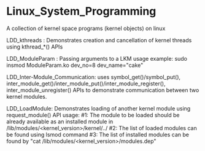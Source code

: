 # Linux_System_Programming
A collection of kernel space programs (kernel objects) on linux

LDD_kthreads : Demonstrates creation and cancellation of kernel threads using kthread_*() APIs

LDD_ModuleParam : Passing arguments to a LKM
usage example: sudo insmod ModuleParam.ko dev_no=8 dev_name="cake"

LDD_Inter-Module_Communication: uses symbol_get()/symbol_put(), inter_module_get()/inter_module_put()/inter_module_register(), inter_module_unregister() APIs to demonstrate communication between two kernel modules.

LDD_LoadModule: Demonstrates loading of another kernel module using request_module() API
usage:
    #1: The module to be loaded should be already available as an installed module in /lib/modules/<kernel_version>/kernel/../
    #2: The list of loaded modules can be found using lsmod command
    #3: The list of installed modules can be found by "cat /lib/modules/<kernel_version>/modules.dep"
